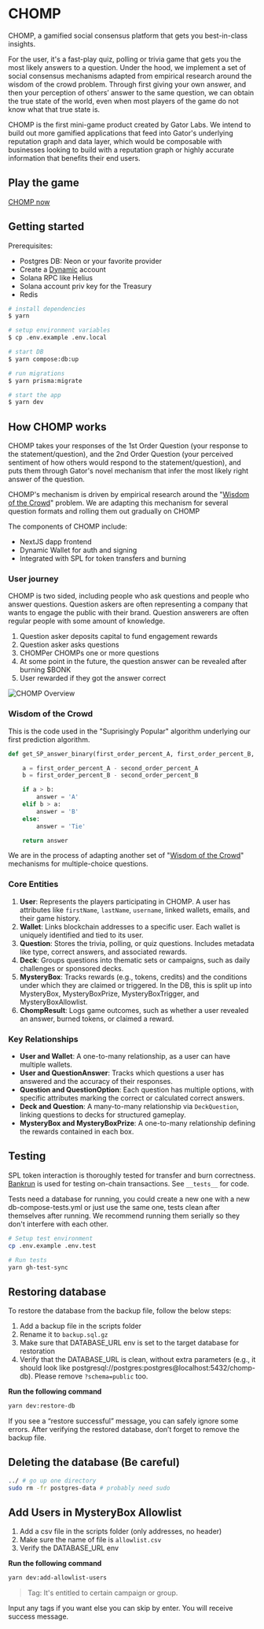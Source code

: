# CHOMP

CHOMP, a gamified social consensus platform that gets you best-in-class insights.

For the user, it's a fast-play quiz, polling or trivia game that gets you the most likely answers to a question. Under the hood, we implement a set of social consensus mechanisms adapted from empirical research around the wisdom of the crowd problem. Through first giving your own answer, and then your perception of others’ answer to the same question, we can obtain the true state of the world, even when most players of the game do not know what that true state is.

CHOMP is the first mini-game product created by Gator Labs. We intend to build out more gamified applications that feed into Gator's underlying reputation graph and data layer, which would be composable with businesses looking to build with a reputation graph or highly accurate information that benefits their end users.

## Play the game

[CHOMP now](https://app.chomp.games/)

## Getting started

Prerequisites:

- Postgres DB: Neon or your favorite provider
- Create a [Dynamic](https://www.dynamic.xyz/) account
- Solana RPC like Helius
- Solana account priv key for the Treasury
- Redis 

```sh
# install dependencies
$ yarn

# setup environment variables
$ cp .env.example .env.local

# start DB
$ yarn compose:db:up

# run migrations
$ yarn prisma:migrate

# start the app
$ yarn dev
```

## How CHOMP works

CHOMP takes your responses of the 1st Order Question (your response to the statement/question), and the 2nd Order Question (your perceived sentiment of how others would respond to the statement/question), and puts them through Gator's novel mechanism that infer the most likely right answer of the question.

CHOMP's mechanism is driven by empirical research around the "[Wisdom of the Crowd](https://arxiv.org/pdf/2102.02666.pdf)" problem. We are adapting this mechanism for several question formats and rolling them out gradually on CHOMP

The components of CHOMP include:

- NextJS dapp frontend
- Dynamic Wallet for auth and signing
- Integrated with SPL for token transfers and burning

### User journey

CHOMP is two sided, including people who ask questions and people who answer questions. Question askers are often representing a company that wants to engage the public with their brand. Question answerers are often regular people with some amount of knowledge.

1. Question asker deposits capital to fund engagement rewards
2. Question asker asks questions
3. CHOMPer CHOMPs one or more questions
4. At some point in the future, the question answer can be revealed after burning $BONK
5. User rewarded if they got the answer correct

![CHOMP Overview](./docs/ChompOverview.jpg)

### Wisdom of the Crowd

This is the code used in the "Suprisingly Popular" algorithm underlying our first prediction algorithm. 

```py
def get_SP_answer_binary(first_order_percent_A, first_order_percent_B, second_order_percent_A, second_order_percent_B):

    a = first_order_percent_A - second_order_percent_A
    b = first_order_percent_B - second_order_percent_B

    if a > b:
        answer = 'A'
    elif b > a:
        answer = 'B'
    else:
        answer = 'Tie'

    return answer
```

We are in the process of adapting another set of "[Wisdom of the Crowd](https://arxiv.org/pdf/2102.02666.pdf)" mechanisms for multiple-choice questions.


### **Core Entities**
1. **User**: Represents the players participating in CHOMP. A user has attributes like `firstName`, `lastName`, `username`, linked wallets, emails, and their game history.
2. **Wallet**: Links blockchain addresses to a specific user. Each wallet is uniquely identified and tied to its user.
3. **Question**: Stores the trivia, polling, or quiz questions. Includes metadata like type, correct answers, and associated rewards.
4. **Deck**: Groups questions into thematic sets or campaigns, such as daily challenges or sponsored decks.
5. **MysteryBox**: Tracks rewards (e.g., tokens, credits) and the conditions under which they are claimed or triggered. In the DB, this is split up into MysteryBox, MysteryBoxPrize, MysteryBoxTrigger, and MysteryBoxAllowlist.
6. **ChompResult**: Logs game outcomes, such as whether a user revealed an answer, burned tokens, or claimed a reward.

### **Key Relationships**
- **User and Wallet**: A one-to-many relationship, as a user can have multiple wallets.
- **User and QuestionAnswer**: Tracks which questions a user has answered and the accuracy of their responses.
- **Question and QuestionOption**: Each question has multiple options, with specific attributes marking the correct or calculated correct answers.
- **Deck and Question**: A many-to-many relationship via `DeckQuestion`, linking questions to decks for structured gameplay.
- **MysteryBox and MysteryBoxPrize**: A one-to-many relationship defining the rewards contained in each box.


## Testing

SPL token interaction is thoroughly tested for transfer and burn correctness. [Bankrun](https://github.com/kevinheavey/solana-bankrun/tree/main) is used for testing on-chain transactions. See `__tests__` for code.

Tests need a database for running, you could create a new one with a new db-compose-tests.yml or just use the same one, tests clean after themselves after running. We recommend running them serially so they don't interfere with each other.

```sh
# Setup test environment
cp .env.example .env.test

# Run tests
yarn gh-test-sync
```

## Restoring database

To restore the database from the backup file, follow the below steps:

1. Add a backup file in the scripts folder
2. Rename it to `backup.sql.gz`
3. Make sure that DATABASE_URL env is set to the target database for restoration
4. Verify that the DATABASE_URL is clean, without extra parameters (e.g., it should look like postgresql://postgres:postgres@localhost:5432/chomp-db). Please remove `?schema=public` too.

**Run the following command**
```sh
yarn dev:restore-db
```

If you see a “restore successful” message, you can safely ignore some errors. After verifying the restored database, don’t forget to remove the backup file.

## Deleting the database (Be careful)

```sh
../ # go up one directory
sudo rm -fr postgres-data # probably need sudo
```


## Add Users in MysteryBox Allowlist

1. Add a csv file in the scripts folder (only addresses, no header)
2. Make sure the name of file is `allowlist.csv`
3. Verify the DATABASE_URL env

**Run the following command**
```sh
yarn dev:add-allowlist-users
```

> Tag: It's entitled to certain campaign or group.

Input any tags if you want else you can skip by enter. You will receive success message.
